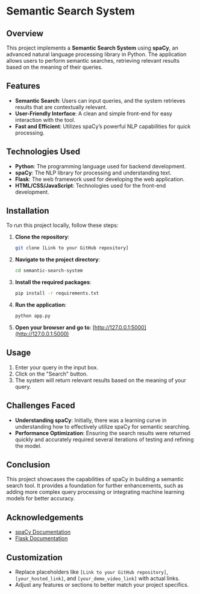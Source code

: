 # Semantic Search System

## Overview

This project implements a **Semantic Search System** using **spaCy**, an advanced natural language processing library in Python. The application allows users to perform semantic searches, retrieving relevant results based on the meaning of their queries.

## Features

- **Semantic Search**: Users can input queries, and the system retrieves results that are contextually relevant.
- **User-Friendly Interface**: A clean and simple front-end for easy interaction with the tool.
- **Fast and Efficient**: Utilizes spaCy’s powerful NLP capabilities for quick processing.

## Technologies Used

- **Python**: The programming language used for backend development.
- **spaCy**: The NLP library for processing and understanding text.
- **Flask**: The web framework used for developing the web application.
- **HTML/CSS/JavaScript**: Technologies used for the front-end development.

## Installation

To run this project locally, follow these steps:

1. **Clone the repository**:
   ```bash
   git clone [Link to your GitHub repository]
   ```

2. **Navigate to the project directory**:
   ```bash
   cd semantic-search-system
   ```

3. **Install the required packages**:
   ```bash
   pip install -r requirements.txt
   ```

4. **Run the application**:
   ```bash
   python app.py
   ```

5. **Open your browser and go to**: [http://127.0.0.1:5000](http://127.0.0.1:5000)

## Usage

1. Enter your query in the input box.
2. Click on the "Search" button.
3. The system will return relevant results based on the meaning of your query.

## Challenges Faced

- **Understanding spaCy**: Initially, there was a learning curve in understanding how to effectively utilize spaCy for semantic searching.
- **Performance Optimization**: Ensuring the search results were returned quickly and accurately required several iterations of testing and refining the model.

## Conclusion

This project showcases the capabilities of spaCy in building a semantic search tool. It provides a foundation for further enhancements, such as adding more complex query processing or integrating machine learning models for better accuracy.

## Acknowledgements

- [spaCy Documentation](https://spacy.io/usage)
- [Flask Documentation](https://flask.palletsprojects.com/)


## Customization

- Replace placeholders like `[Link to your GitHub repository]`, `[your_hosted_link]`, and `[your_demo_video_link]` with actual links.
- Adjust any features or sections to better match your project specifics.

